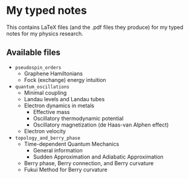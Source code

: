 # My typed notes
This contains LaTeX files (and the .pdf files they produce) for my typed notes for my physics research.

## Available files
- `pseudospin_orders`
  - Graphene Hamiltonians
  - Fock (exchange) energy intuition
- `quantum_oscillations`
  - Minimal coupling
  - Landau levels and Landau tubes
  - Electron dynamics in metals
    - Effective mass
    - Oscillatory thermodynamic potential
    - Oscillatory magnetization (de Haas-van Alphen effect)
  - Electron velocity
- `topology_and_berry_phase`
  - Time-dependent Quantum Mechanics
    - General information
    - Sudden Approximation and Adiabatic Approximation
  - Berry phase, Berry connection, and Berry curvature
  - Fukui Method for Berry curvature
